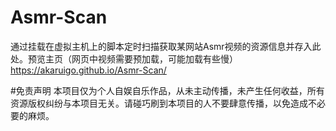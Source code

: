 # Asmr-Scan
通过挂载在虚拟主机上的脚本定时扫描获取某网站Asmr视频的资源信息并存入此处。预览主页（网页中视频需要预加载，可能加载有些慢）
https://akaruigo.github.io/Asmr-Scan/

#免责声明
本项目仅为个人自娱自乐作品，从未主动传播，未产生任何收益，所有资源版权纠纷与本项目无关。请碰巧刷到本项目的人不要肆意传播，以免造成不必要的麻烦。
